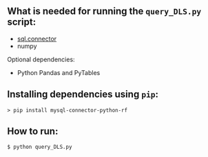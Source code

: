 ## What is needed for running the `query_DLS.py` script:  
* [sql.connector](https://pypi.python.org/pypi/mysql-connector-python-rf/2.1.3)
* numpy 

Optional dependencies:   
* Python Pandas and PyTables 


## Installing dependencies using `pip`:
```
> pip install mysql-connector-python-rf
```

## How to run:
```
$ python query_DLS.py
```
